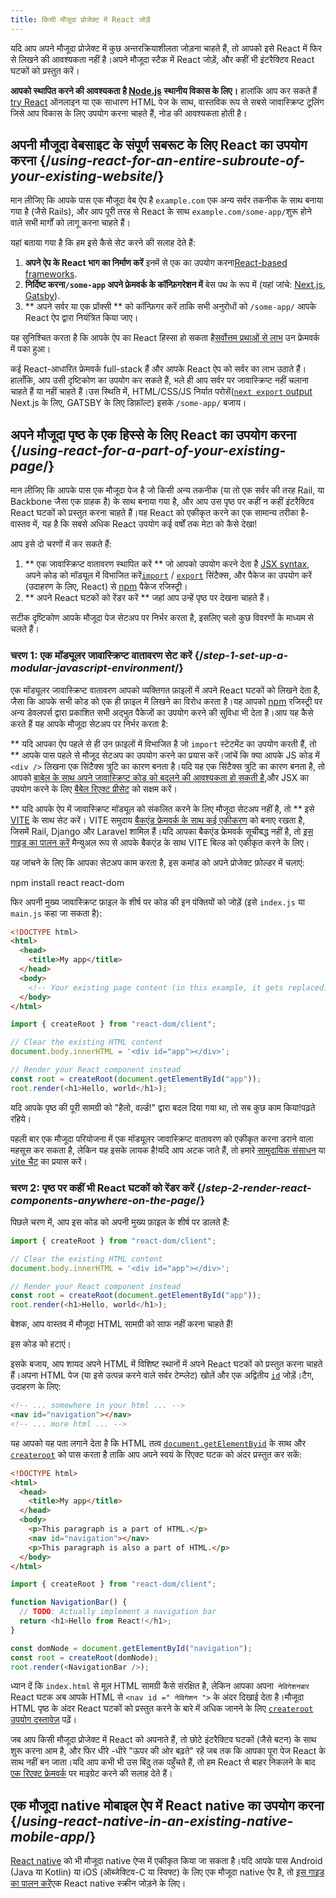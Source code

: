 ```yaml
---
title: किसी मौजूदा प्रोजेक्ट में React जोड़ें
---
```


<Intro>

यदि आप अपने मौजूदा प्रोजेक्ट में कुछ अन्तरक्रियाशीलता जोड़ना चाहते हैं, तो आपको इसे React में फिर से लिखने की आवश्यकता नहीं है।अपने मौजूदा स्टैक में React जोड़ें, और कहीं भी इंटरैक्टिव React घटकों को प्रस्तुत करें।

</Intro>

<Note>

**आपको स्थापित करने की आवश्यकता है [Node.js](https://nodejs.org/en/) स्थानीय विकास के लिए।** हालांकि आप कर सकते हैं [try React](/learn/installation#try-react) ऑनलाइन या एक साधारण HTML पेज के साथ, वास्तविक रूप से सबसे जावास्क्रिप्ट टूलिंग जिसे आप विकास के लिए उपयोग करना चाहते हैं, नोड की आवश्यकता होती है।

</Note>

## अपनी मौजूदा वेबसाइट के संपूर्ण सबरूट के लिए React का उपयोग करना {/*using-react-for-an-entire-subroute-of-your-existing-website*/}

मान लीजिए कि आपके पास एक मौजूदा वेब ऐप है `example.com` एक अन्य सर्वर तकनीक के साथ बनाया गया है (जैसे Rails), और आप पूरी तरह से React के साथ `example.com/some-app/`शुरू होने वाले सभी मार्गों को लागू करना चाहते हैं।

यहां बताया गया है कि हम इसे कैसे सेट करने की सलाह देते हैं:

1. **अपने ऐप के React भाग का निर्माण करें** इनमें से एक का उपयोग करना[React-based frameworks](/learn/start-a-new-react-project).
2. **निर्दिष्ट करना`/some-app` अपने फ्रेमवर्क के कॉन्फ़िगरेशन में** बेस पथ के रूप में (यहां जांचे: [Next.js](https://nextjs.org/docs/api-reference/next.config.js/basepath), [Gatsby](https://www.gatsbyjs.com/docs/how-to/previews-deploys-hosting/path-prefix/)).
3. ** अपने सर्वर या एक प्रॉक्सी ** को कॉन्फ़िगर करें ताकि सभी अनुरोधों को `/some-app/` आपके React ऐप द्वारा नियंत्रित किया जाए।

यह सुनिश्चित करता है कि आपके ऐप का React हिस्सा हो सकता है[सर्वोत्तम प्रथाओं से लाभ](/learn/start-a-new-react-project#can-i-use-react-without-a-framework) उन फ्रेमवर्क में पका हुआ।

कई React-आधारित फ्रेमवर्क full-stack हैं और आपके React ऐप को सर्वर का लाभ उठाते हैं।हालाँकि, आप उसी दृष्टिकोण का उपयोग कर सकते हैं, भले ही आप सर्वर पर जावास्क्रिप्ट नहीं चलाना चाहते हैं या नहीं चाहते हैं।उस स्थिति में, HTML/CSS/JS निर्यात परोसें([`next export` output](https://nextjs.org/docs/advanced-features/static-html-export) Next.js के लिए, GATSBY के लिए डिफ़ॉल्ट) इसके `/some-app/` बजाय।

## अपने मौजूदा पृष्ठ के एक हिस्से के लिए React का उपयोग करना {/*using-react-for-a-part-of-your-existing-page*/}

मान लीजिए कि आपके पास एक मौजूदा पेज है जो किसी अन्य तकनीक (या तो एक सर्वर की तरह Rail, या Backbone जैसा एक ग्राहक है) के साथ बनाया गया है, और आप उस पृष्ठ पर कहीं न कहीं इंटरैक्टिव React घटकों को प्रस्तुत करना चाहते हैं।यह React को एकीकृत करने का एक सामान्य तरीका है-वास्तव में, यह है कि सबसे अधिक React उपयोग कई वर्षों तक मेटा को कैसे देखा!

आप इसे दो चरणों में कर सकते हैं:

1. ** एक जावास्क्रिप्ट वातावरण स्थापित करें ** जो आपको उपयोग करने देता है [JSX syntax](/learn/writing-markup-with-jsx), अपने कोड को मॉड्यूल में विभाजित करें[`import`](https://developer.mozilla.org/en-US/docs/Web/JavaScript/Reference/Statements/import) / [`export`](https://developer.mozilla.org/en-US/docs/Web/JavaScript/Reference/Statements/export) सिंटैक्स, और पैकेज का उपयोग करें (उदाहरण के लिए, React) से [npm](https://www.npmjs.com/) पैकेज रजिस्ट्री।
2. ** अपने React घटकों को रेंडर करें ** जहां आप उन्हें पृष्ठ पर देखना चाहते हैं।

सटीक दृष्टिकोण आपके मौजूदा पेज सेटअप पर निर्भर करता है, इसलिए चलो कुछ विवरणों के माध्यम से चलते हैं।

### चरण 1: एक मॉड्यूलर जावास्क्रिप्ट वातावरण सेट करें {/*step-1-set-up-a-modular-javascript-environment*/}

एक मॉड्यूलर जावास्क्रिप्ट वातावरण आपको व्यक्तिगत फ़ाइलों में अपने React घटकों को लिखने देता है, जैसा कि आपके सभी कोड को एक ही फ़ाइल में लिखने का विरोध करता है।यह आपको [npm](https://www.npmjs.com/) रजिस्ट्री पर अन्य डेवलपर्स द्वारा प्रकाशित सभी अद्भुत पैकेजों का उपयोग करने की सुविधा भी देता है।आप यह कैसे करते हैं यह आपके मौजूदा सेटअप पर निर्भर करता है:

** यदि आपका ऐप पहले से ही उन फ़ाइलों में विभाजित है जो `import` स्टेटमेंट का उपयोग करती हैं, तो ** आपके पास पहले से मौजूद सेटअप का उपयोग करने का प्रयास करें।जांचें कि क्या आपके JS कोड में `<div />` लिखना एक सिंटैक्स त्रुटि का कारण बनता है।यदि यह एक सिंटैक्स त्रुटि का कारण बनता है, तो आपको [बाबेल के साथ अपने जावास्क्रिप्ट कोड को बदलने की आवश्यकता हो सकती है](https://babeljs.io/setup),और JSX का उपयोग करने के लिए [बैबेल रिएक्ट प्रीसेट](https://babeljs.io/docs/babel-preset-react) को सक्षम करें।

** यदि आपके ऐप में जावास्क्रिप्ट मॉड्यूल को संकलित करने के लिए मौजूदा सेटअप नहीं है, तो ** इसे [VITE](https://vitejs.dev/) के साथ सेट करें। VITE समुदाय [बैकएंड फ्रेमवर्क के साथ कई एकीकरण](https://github.com/vitejs/awesome-vite#integrations-with-backends) को बनाए रखता है, जिसमें Rail, Django और Laravel शामिल हैं।यदि आपका बैकएंड फ्रेमवर्क सूचीबद्ध नहीं है, तो [इस गाइड का पालन करें](https://vitejs.dev/guide/backend-integration.html) मैन्युअल रूप से आपके बैकएंड के साथ VITE बिल्ड को एकीकृत करने के लिए।

यह जांचने के लिए कि आपका सेटअप काम करता है, इस कमांड को अपने प्रोजेक्ट फ़ोल्डर में चलाएं:

<TerminalBlock>npm install react react-dom</TerminalBlock>

फिर अपनी मुख्य जावास्क्रिप्ट फ़ाइल के शीर्ष पर कोड की इन पंक्तियों को जोड़ें (इसे `index.js` या` main.js` कहा जा सकता है):

<Sandpack>

```html index.html hidden
<!DOCTYPE html>
<html>
  <head>
    <title>My app</title>
  </head>
  <body>
    <!-- Your existing page content (in this example, it gets replaced) -->
  </body>
</html>
```

```js src/index.js active
import { createRoot } from "react-dom/client";

// Clear the existing HTML content
document.body.innerHTML = '<div id="app"></div>';

// Render your React component instead
const root = createRoot(document.getElementById("app"));
root.render(<h1>Hello, world</h1>);
```

</Sandpack>

यदि आपके पृष्ठ की पूरी सामग्री को "हैलो, वर्ल्ड!" द्वारा बदल दिया गया था, तो सब कुछ काम किया!पढ़ते रहिये।

<Note>

पहली बार एक मौजूदा परियोजना में एक मॉड्यूलर जावास्क्रिप्ट वातावरण को एकीकृत करना डराने वाला महसूस कर सकता है, लेकिन यह इसके लायक है!यदि आप अटक जाते हैं, तो हमारे [सामुदायिक संसाधन](/community) या [vite चैट](https://chat.vitejs.dev/) का प्रयास करें।

</Note>

### चरण 2: पृष्ठ पर कहीं भी React घटकों को रेंडर करें {/*step-2-render-react-components-anywhere-on-the-page*/}

पिछले चरण में, आप इस कोड को अपनी मुख्य फ़ाइल के शीर्ष पर डालते हैं:

```js
import { createRoot } from "react-dom/client";

// Clear the existing HTML content
document.body.innerHTML = '<div id="app"></div>';

// Render your React component instead
const root = createRoot(document.getElementById("app"));
root.render(<h1>Hello, world</h1>);
```

बेशक, आप वास्तव में मौजूदा HTML सामग्री को साफ नहीं करना चाहते हैं!

इस कोड को हटाएं।

इसके बजाय, आप शायद अपने HTML में विशिष्ट स्थानों में अपने React घटकों को प्रस्तुत करना चाहते हैं।अपना HTML पेज (या इसे उत्पन्न करने वाले सर्वर टेम्प्लेट) खोलें और एक अद्वितीय [`id`](https://developer.mozilla.org/en-us/docs/web/html/global_attributes/id) जोड़ें।टैग, उदाहरण के लिए:

```html
<!-- ... somewhere in your html ... -->
<nav id="navigation"></nav>
<!-- ... more html ... -->
```

यह आपको यह पता लगाने देता है कि HTML तत्व [`document.getElementByid`](https://developer.mozilla.org/en-us/docs/web/api/document/getelementbyid) के साथ और [`createroot`](/reference/react-dom/client/createRoot) को पास करता है ताकि आप अपने स्वयं के रिएक्ट घटक को अंदर प्रस्तुत कर सकें:

<Sandpack>

```html index.html
<!DOCTYPE html>
<html>
  <head>
    <title>My app</title>
  </head>
  <body>
    <p>This paragraph is a part of HTML.</p>
    <nav id="navigation"></nav>
    <p>This paragraph is also a part of HTML.</p>
  </body>
</html>
```

```js src/index.js active
import { createRoot } from "react-dom/client";

function NavigationBar() {
  // TODO: Actually implement a navigation bar
  return <h1>Hello from React!</h1>;
}

const domNode = document.getElementById("navigation");
const root = createRoot(domNode);
root.render(<NavigationBar />);
```

</Sandpack>

ध्यान दें कि `index.html` से मूल HTML सामग्री कैसे संरक्षित है, लेकिन आपका अपना` नेविगेशनबार` React घटक अब आपके HTML से `<nav id =" नेविगेशन ">` के अंदर दिखाई देता है।मौजूदा HTML पृष्ठ के अंदर React घटकों को प्रस्तुत करने के बारे में अधिक जानने के लिए [`createroot` उपयोग दस्तावेज़](/reference/react-dom/client/createRoot#rendering-a-page-partially-built-with-react) पढ़ें।

जब आप किसी मौजूदा प्रोजेक्ट में React को अपनाते हैं, तो छोटे इंटरैक्टिव घटकों (जैसे बटन) के साथ शुरू करना आम है, और फिर धीरे -धीरे "ऊपर की ओर बढ़ते" रहें जब तक कि आपका पूरा पेज React के साथ नहीं बन जाता।यदि आप कभी भी उस बिंदु तक पहुँचते हैं, तो हम React से बाहर निकलने के बाद [एक रिएक्ट फ्रेमवर्क](/learn/start-a-new-react-project) पर माइग्रेट करने की सलाह देते हैं।

## एक मौजूदा native मोबाइल ऐप में React native का उपयोग करना {/*using-react-native-in-an-existing-native-mobile-app*/}

[React native](https://reactnative.dev/) को भी मौजूदा native ऐप्स में एकीकृत किया जा सकता है।यदि आपके पास Android (Java या Kotlin) या iOS (ऑब्जेक्टिव-C या स्विफ्ट) के लिए एक मौजूदा native ऐप है, तो [इस गाइड का पालन करें](https://reactnative.dev/docs/integration-with-existing-apps)एक React native स्क्रीन जोड़ने के लिए।
